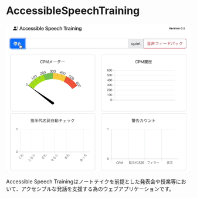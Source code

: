 # AccessibleSpeechTraining

![teaser](teaser.gif)

Accessible Speech Trainingはノートテイクを前提とした発表会や授業等において、アクセシブルな発話を支援する為のウェブアプリケーションです。

